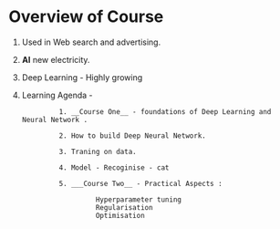 # Overview of Course

1. Used in Web search and advertising.

2. __AI__ new electricity.

3. Deep Learning - Highly growing

4. Learning Agenda - 
 
                1. __Course One__ - foundations of Deep Learning and Neural Network . 
                
                2. How to build Deep Neural Network. 
                
                3. Traning on data.
                
                4. Model - Recoginise - cat 
                
                5. ___Course Two__ - Practical Aspects : 
                  
                         Hyperparameter tuning 
                         Regularisation 
                         Optimisation 
                         
                
                
                

